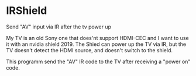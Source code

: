 # IRShield
Send "AV" input via IR after the tv power up


My TV is an old Sony one that does'nt support HDMI-CEC and I want to use it with an nvidia shield 2019. The Shied can power up the TV via IR, but the TV doesn't detect the HDMI source, and doesn't switch to the shield.

This programm send the "AV" IR code to the TV after receiving a "power on" code.
